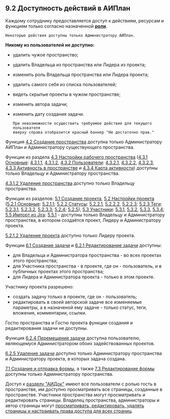 ## 9.2 Доступность действий в АИПлан

 Каждому сотруднику предоставляется доступ к действиям, ресурсам и функциям только согласно назначенной [**роли**](9.1_roles.md).

    Некоторые действия доступны только Администратору АИПлан.  

**Никому из пользователей не доступно:**

- удалить чужое пространство;  
- удалить Владельца из пространства или Лидера из проекта;   
- изменить роль Владельца пространства или Лидера проекта;
- удалить самого себя из списка пользователей;
- видеть скрытые проекты в чужом пространстве;
- изменить автора задачи;
- изменить дату создания задачи.  

      При невозможности осуществить требуемое действие для текущего пользователя
      вверху справа отобразится красный баннер "Не достаточно прав."  

Функция [4.2 Создание пространства](4_workspace/4.2_create.md) доступна только Администратору АИПлан и Администратору существующего пространства.

Функции из раздела [4.3 Настройки рабочего пространства](4_workspace/4.3_settings/4.3_settings.md) ([4.3.1 Основные](4_workspace/4.3_settings/4.3.1_main/4.3.1_main_.md): [4.3.1.1](4_workspace/4.3_settings/4.3.1_main/4.3.1.1_edit.md), [4.3.1.2](4_workspace/4.3_settings/4.3.1_main/4.3.1.2_delete.md), [4.3.2 Пользователи](4_workspace/4.3_settings/4.3.2_members/4.3.2_members.md): [4.3.2.1](4_workspace/4.3_settings/4.3.2_members/4.3.2.1_+member.md), [4.3.2.2](4_workspace/4.3_settings/4.3.2_members/4.3.2.2_edit.md), [4.3.2.3](4_workspace/4.3_settings/4.3.2_members/4.3.2.3_delete.md), [4.3.3 Активность в пространстве](4_workspace/4.3_settings/4.3.3_workspace_activity.md) и [4.3.4 Карта активности](4_workspace/4.3_settings/4.3.4_activity_map.md)) доступны только Владельцу и Администратору пространства.  

[4.3.1.2 Удаление пространства](4_workspace/4.3_settings/4.3.1_main/4.3.1.2_delete.md) доступно только Владельцу пространства.

Функции из разделов: [5.1 Создание проекта](5_project/5.1_create.md), [5.2 Настройки проекта](5_project/5.2_setting/5.2_settings.md) ([5.2.1 Основные](5_project/5.2_setting/5.2.1_main/5.2.1_main.md): [5.2.1.1](5_project/5.2_setting/5.2.1_main/5.2.1.1_edit.md); [5.2.2 Статусы](5_project/5.2_setting/5.2.2_states/5.2.2_states.md): [5.2.2.1](5_project/5.2_setting/5.2.2_states/5.2.2.1_create.md), [5.2.2.2](5_project/5.2_setting/5.2.2_states/5.2.2.2_edit.md), [5.2.2.3](5_project/5.2_setting/5.2.2_states/5.2.2.3_delete.md); [5.2.3 Теги](5_project/5.2_setting/5.2.3_tags/5.2.3_tags.md): [5.2.3.1](5_project/5.2_setting/5.2.3_tags/5.2.3.1_create.md), [5.2.3.2](5_project/5.2_setting/5.2.3_tags/5.2.3.2_edit.md), [5.2.3.3](5_project/5.2_setting/5.2.3_tags/5.2.3.3_delete.md); [5.2.4](5_project/5.2_setting/5.2.4_scripts/5.2.4_scripts.md); [5.2.5](5_project/5.2_setting/5.2.5_project_activity.md)), [5.3 Участники](5_project/5.3_members/5.3_members.md): [5.3.1](5_project/5.3_members/5.3.1_+members.md), [5.3.2](5_project/5.3_members/5.3.2_edit.md), [5.3.3](5_project/5.3_members/5.3.3_control.md), [5.3.4](5_project/5.3_members/5.3.4_delete.md); [5.5 Импорт из Jira](5_project/5.5_import_project/5.5_import_project.md): [5.5.1](5_project/5.5_import_project/5.5.1_API_token.md)  - доступны только Владельцу и Администратору пространства, в котором создаётся проект, Лидеру и Администратору проекта.

[5.2.1.2 Удаление проекта](5_project/5.2_setting/5.2.1_main/5.2.1.2_delete.md) доступно только Лидеру проекта.

Функции [6.1 Создание задачи](6_task/6.1_create.md) и [6.2.1 Редактирование задачи](6_task/6.2_task_page/6.2.1_edit_task/6.2.1_edit_task.md) доступны:

- для Владельца и Администратора пространства - во всех проектах этого пространства;
- для Участника пространства - в проекте, где он - пользователь, и в публичных проектах этого пространства;
- для Лидера и Администратора проекта - только в этом проекте.  

Участнику проекта разрешено:  

- создать задачу только в проекте, где он - пользователь;  
- редактировать в своей авторской задаче все изменяемые параметры, а в назначеной ему задаче - только статус, теги, вложения, комментарии, ссылки. 

Гостю пространства и Гостю проекта функции создания и редактирования задачи не доступны.  

Функция [6.2.4 Перемещения задачи](6_task/6.2_task_page/6.2.4_relocate.md) доступна пользователю, являющемуся Администратором обоих задействованных проектов.  

[6.2.5 Удаление задачи](6_task/6.2_task_page/6.2.5_delete.md) доступно только Администратору пространства и Администратору проекта, в которых задача создана. 

[7.1 Создание и отправка формы](7_forms/7.1_create_form.md), а также [7.3 Редактирование формы](7_forms/7.3_edit_form.md) доступны только Администратору пространства. 

Доступ к [разделу "АИДок"](8_AIDoc/8_AIDoc.md) имеют все пользователи с ролью гость в пространстве, им доступно просматривать все страницы, созданные в пространстве. Участники пространства могут просматривать и редактировать страницы. Владелец пространства, администраторы и автор страницы могут [просматривать, редактировать, удалять страницы и настраивать права доступа для всех страниц](8_AIDoc/8.2_AIDoc_actions.md).

